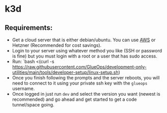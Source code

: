 # k3d


## Requirements:
- Get a cloud server that is either debian/ubuntu. You can use [AWS](https://cde.glueops.dev) or Hetzner (Recommended for cost savings).
- Login to your server using whatever method you like (SSH or password is fine) but you must login with a root or a user that has sudo access.
- Run: `bash <(curl -s https://raw.githubusercontent.com/GlueOps/development-only-utilities/main/tools/developer-setup/linux-setup.sh)
- Once you finish following the prompts and the server reboots, you will need to connect to it using your private ssh key with the `glueops` username.
- Once logged in just run `dev` and select the version you want (newest is recommended) and go ahead and get started to get a code tunnel/space going.



